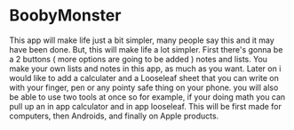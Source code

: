 # BoobyMonster
This app will make life just a bit simpler, many people say this and it may have been done. But, this will make life a lot simpler.
First there's gonna be a 2 buttons ( more options are going to be added ) notes and lists. You make your own lists and notes in this app, 
as much as you want. Later on i would like to add a calculater and a Looseleaf sheet that you can write on with your finger, pen or any 
pointy safe thing on your phone. you will also be able to use two tools at once so for example, if your doing math you can pull up an in app calculator and in app looseleaf.
This will be first made for computers, then Androids, and finally on Apple products.
  

